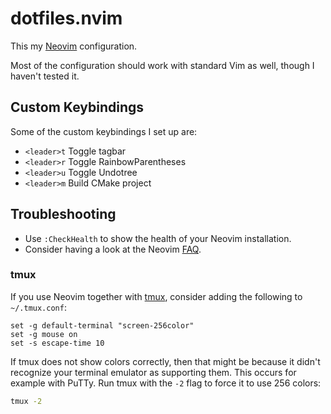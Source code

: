 dotfiles.nvim
=============

This my [Neovim](https://github.com/neovim/neovim) configuration.

Most of the configuration should work with standard Vim as well, though
I haven't tested it.

## Custom Keybindings

Some of the custom keybindings I set up are:

- `<leader>t` Toggle tagbar
- `<leader>r` Toggle RainbowParentheses
- `<leader>u` Toggle Undotree
- `<leader>m` Build CMake project

## Troubleshooting

- Use `:CheckHealth` to show the health of your Neovim installation.
- Consider having a look at the Neovim [FAQ](https://github.com/neovim/neovim/wiki/FAQ).

### tmux

If you use Neovim together with [tmux](https://github.com/tmux/tmux), consider adding the following to `~/.tmux.conf`:
```tmux
set -g default-terminal "screen-256color"
set -g mouse on
set -s escape-time 10
```

If tmux does not show colors correctly, then that might be because it didn't recognize
your terminal emulator as supporting them. This occurs for example with PuTTy.
Run tmux with the `-2` flag to force it to use 256 colors:
```bash
tmux -2
```
